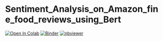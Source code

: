 # Sentiment_Analysis_on_Amazon_fine_food_reviews_using_Bert
[![Open In Colab](https://colab.research.google.com/assets/colab-badge.svg)](https://colab.research.google.com/github/kiran-parte/Sentiment_Analysis_on_Amazon_fine_food_reviews_using_Bert/blob/master/Sentiment_Analysis_with_Bert_using_Tensorflow.ipynb)
[![Binder](https://mybinder.org/badge_logo.svg)](https://mybinder.org/v2/gh/kiran-parte/Sentiment_Analysis_on_Amazon_fine_food_reviews_using_Bert/master)
[![nbviewer](https://camo.githubusercontent.com/bfeb5472ee3df9b7c63ea3b260dc0c679be90b97/68747470733a2f2f696d672e736869656c64732e696f2f62616467652f72656e6465722d6e627669657765722d6f72616e67652e7376673f636f6c6f72423d66333736323626636f6c6f72413d346434643464)](https://nbviewer.jupyter.org/github/kiran-parte/Sentiment_Analysis_on_Amazon_fine_food_reviews_using_Bert/blob/master/Sentiment_Analysis_with_Bert_using_Tensorflow.ipynb)
